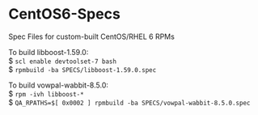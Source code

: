 # CentOS6-Specs
Spec Files for custom-built CentOS/RHEL 6 RPMs

To build libboost-1.59.0:  
$ `scl enable devtoolset-7 bash`  
$ `rpmbuild -ba SPECS/libboost-1.59.0.spec`  

To build vowpal-wabbit-8.5.0:  
$ `rpm -ivh libboost-*`  
$ `QA_RPATHS=$[ 0x0002 ] rpmbuild -ba SPECS/vowpal-wabbit-8.5.0.spec`  
